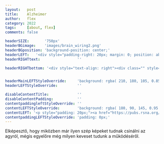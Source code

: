 ```yaml
---
layout:   post
title:    Alzheimer
author:   flex
category: 2022
tags:     [about, flex]
comments: false

headerSIZE:       '750px'
headerBGimage:    'images/brain_wiring2.png'
headerBGposition: 'background-position: center;'
headerLEFT:   '<div style="padding-right: 20px; margin: 0; position: absolute; top: 50%; -ms-transform: translateY(-50%); transform: translateY(-50%); color: black;">Valószínűleg anyám után majd én is pályázhatok egy ilyen projektre... ☹️</p></div>'
headerRIGHTtext:  				 ''

headerRIGHTbottom: '<div style="text-align: right"><div class="" style="display: inline-block; font-size: 50%; margin-bottom: 0px; background: black; color: white; padding: 7px;">Source: <a class="menu" href="https://www.gregadunn.com/about/">Greg Dunn</a></div></div><iframe style="margin-bottom: -10px; border-radius:0px" src="https://open.spotify.com/embed/track/4jTABOZ29MfpDhBb5TFTME?utm_source=generator" width="100%" height="80" frameBorder="0" allowfullscreen="" allow="autoplay; clipboard-write; encrypted-media; fullscreen; picture-in-picture"></iframe>'


headerMainLEFTStyleOverride:     'background: rgba( 210, 180, 105, 0.85 ); position: relative;'
headerLEFTStyleOverride:         ''

disableContentTitle:             ''
disableContentPadding:           ''
contentpaddingleftStyleOverride: ''
contentLEFTStyleOverride:        'background: rgba( 180, 90, 145, 0.95 )'
contentLEFT: '<p style="padding: 20px;"><a href="https://pubs.rsna.org/doi/10.1148/radiol.213208?url_ver=Z39.88-2003&rfr_id=ori:rid:crossref.org&rfr_dat=cr_pub%20%200pubmed"><img class="shadow" src="images/brain1.jpg"></a></p><p style="padding: 20px;"><a href="https://pubs.rsna.org/doi/10.1148/radiol.213208?url_ver=Z39.88-2003&rfr_id=ori:rid:crossref.org&rfr_dat=cr_pub%20%200pubmed"><img class="shadow" src="images/brain2.jpg"></a></p>'
contentpaddingLEFTStyleOverride: 'padding: 0px;'
---
```


Elképesztő, hogy miközben már ilyen szép képeket tudnak csinálni az agyról, mégis egyelőre még milyen keveset tudunk a működéséről.

